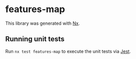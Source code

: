 # features-map

This library was generated with [Nx](https://nx.dev).

## Running unit tests

Run `nx test features-map` to execute the unit tests via [Jest](https://jestjs.io).
